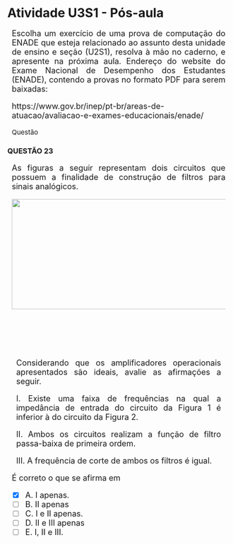 
# **Atividade U3S1 - Pós-aula**

<div style="text-align: justify; font-size: 18px; margin: 10px;">
<p> Escolha um exercício de uma prova de computação do ENADE que esteja relacionado ao assunto desta unidade de ensino e seção (U2S1), resolva à mão no caderno, e apresente na próxima aula. Endereço do website do Exame Nacional de Desempenho dos Estudantes (ENADE), contendo a provas no formato PDF para serem baixadas: 
    <p>https://www.gov.br/inep/pt-br/areas-de-atuacao/avaliacao-e-exames-educacionais/enade/</p></p>
</div>

<p style="text-align: justify; font-size: 15px; margin: 10px;">
   Questão
</p>

### QUESTÃO 23

<div style="text-align: justify; font-size: 18px; margin: 10px;">
<p>
  As figuras a seguir representam dois circuitos que possuem a finalidade de construção de filtros para sinais analógicos.
<p></p>

<p align="center">
  <img width="500" height="250" src="https://github.com/roneycsilva/Algoritmos_Programa-o_Estruturada/assets/61150519/8307b5da-b8fe-4e32-ac8c-204d18803945" width="250" height="75">
  <div style="height: 75px; margin: 2px; position: relative; display: block; text-align: center;">
</div>
</p>
<p>
  </p>

  <div style="text-align: justify; font-size: 18px; margin: 10px;">
<p>Considerando que os amplificadores operacionais apresentados são ideais, avalie as afirmações a seguir. <p></p>
    I. Existe uma faixa de frequências na qual a impedância de entrada do circuito da Figura 1 é inferior à do circuito da Figura 2. <p></p>
    II. Ambos os circuitos realizam a função de filtro passa-baixa de primeira ordem. <p></p>
    III. A frequência de corte de ambos os filtros é igual.</p>
</div>

 

<p></p>
É correto o que se afirma em 
<p> </p>

- [X] A. I apenas. 
- [ ] B. II apenas 
- [ ] C. I e II apenas. 
- [ ] D. II e III apenas
- [ ] E. I, II e III.
